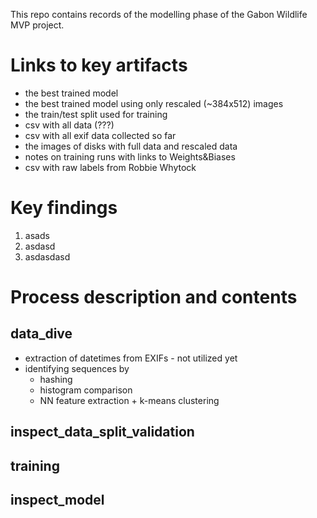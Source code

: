 This repo contains records of the modelling phase of the Gabon Wildlife MVP project.

# Links to key artifacts
* the best trained model
* the best trained model using only rescaled (~384x512) images
* the train/test split used for training
* csv with all data (???)
* csv with all exif data collected so far
* the images of disks with full data and rescaled data
* notes on training runs with links to Weights&Biases
* csv with raw labels from Robbie Whytock

# Key findings
1. asads
2. asdasd
5. asdasdasd

# Process description and contents

## data_dive
* extraction of datetimes from EXIFs - not utilized yet
* identifying sequences by
  * hashing
  * histogram comparison
  * NN feature extraction + k-means clustering

## inspect_data_split_validation

## training

## inspect_model
